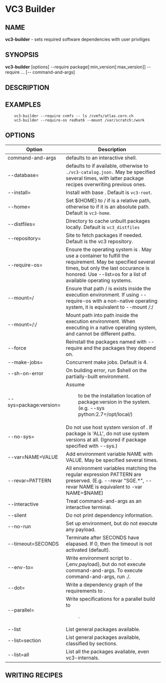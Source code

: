 VC3 Builder
==========

NAME
----

**vc3-builder** - sets required software dependencies with user priviliges

SYNOPSIS
--------

**vc3-builder** [options] --require package[:min_version[:max_version]] --require ... [-- command-and-args]

DESCRIPTION
-----------

EXAMPLES
--------

```
    vc3-builder --require cvmfs -- ls /cvmfs/atlas.cern.ch
    vc3-builder --require-os redhat6 --mount /var/scratch:/work
```


OPTIONS
-------

Option                       | Description                                                      
---------------------------- | ------------
command-and-args             |  defaults to an interactive shell.
--database=<catalog>         |  defaults to <internal> if available, otherwise to `./vc3-catalog.json.` May be specified several times, with latter package recipes overwriting previous ones.
--install=<root>             |  Install with base <root>. Default is `vc3-root`.
--home=<home>                |  Set \${HOME} to <root>/<home> if <home> is a relative path, otherwise to <home> if it is an absolute path. Default is `vc3-home`.
--distfiles=<dir>            |  Directory to cache unbuilt packages locally. Default is `vc3_distfiles`
--repository=<url>           |  Site to fetch packages if needed. Default is the vc3 repository.
--require-os=<name>          |  Ensure the operating system is <name>. May use a container to fulfill the requirement. May be specified several times, but only the last occurance is honored. Use --list=os for a list of available operating systems.
--mount=/<x>                 |  Ensure that path /<x> is exists inside the execution environment. If using --require-os with a non-native operating system, it is equivalent to --mount /<x>:/<x>
--mount=/<x>:/<y>            |  Mount path <x> into path <y> inside the execution environment. When executing in a native operating system, <x> and <y> cannot be different paths.
--force                      |  Reinstall the packages named with --require and the packages they depend on.
--make-jobs=<n>              |  Concurrent make jobs. Default is 4.
--sh-on-error                |  On building error, run $shell on the partially-built environment.
--sys=package:version=<dir>  |  Assume <dir> to be the installation location of package:version in the system. (e.g. --sys python:2.7=/opt/local/)
--no-sys=<package>           |  Do not use host system version of <package>. If package is 'ALL', do not use system versions at all. (Ignored if package specified with --sys.)
--var=NAME=VALUE             |  Add environment variable NAME with VALUE. May be specified several times.
--revar=PATTERN              |  All environment variables matching the regular expression PATTERN are preserved. (E.g. --revar "SGE.\*", --revar NAME is equivalent to -var NAME=\$NAME)
--interactive                |  Treat command-and-args as an interactive terminal.
--silent                     |  Do not print dependency information.
--no-run                     |  Set up environment, but do not execute any payload.
--timeout=SECONDS            |  Terminate after SECONDS have elapased. If 0, then the timeout is not activated (default).
--env-to=<file>              |  Write environment script to <file>.{,env,payload}, but do not execute command-and-args. To execute command-and-args, run ./<file>.
--dot=<file>                 |  Write a dependency graph of the requirements to <file>.
--parallel=<dir>             |  Write specifications for a parallel build to <dir>.
--list                       |  List general packages available.
--list=section               |  List general packages available, classified by sections.
--list=all                   |  List all the packages available, even vc3-internals.


WRITING RECIPES
---------------


